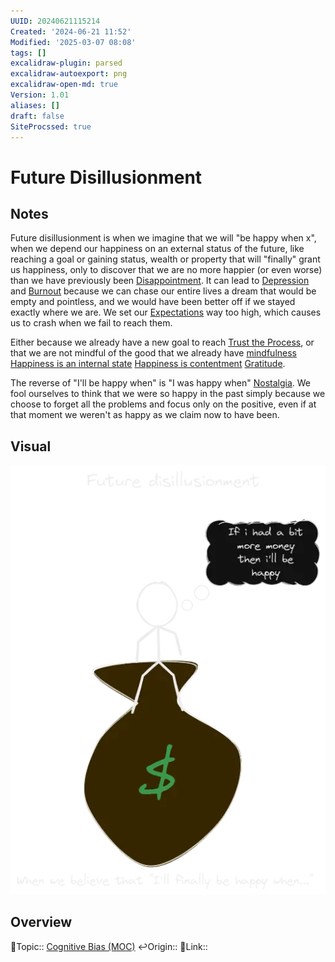 ```yaml
---
UUID: 20240621115214
Created: '2024-06-21 11:52'
Modified: '2025-03-07 08:08'
tags: []
excalidraw-plugin: parsed
excalidraw-autoexport: png
excalidraw-open-md: true
Version: 1.01
aliases: []
draft: false
SiteProcssed: true
---
```


# Future Disillusionment

## Notes

Future disillusionment is when we imagine that we will "be happy when x", when we depend our happiness on an external status of the future, like reaching a goal or gaining status, wealth or property that will "finally" grant us happiness, only to discover that we are no more happier (or even worse) than we have previously been [Disappointment](/notes/disappointment.md). It can lead to [Depression](/notes/depression.md) and [Burnout](/notes/burnout.md) because we can chase our entire lives a dream that would be empty and pointless, and we would have been better off if we stayed exactly where we are. We set our [Expectations](/notes/expectations.md) way too high, which causes us to crash when we fail to reach them.

Either because we already have a new goal to reach [Trust the Process](/notes/trust-the-process.md), or that we are not mindful of the good that we already have [mindfulness](/notes/intentionality.md) [Happiness is an internal state](/notes/happiness-is-an-internal-state.md) [Happiness is contentment](/notes/happiness-is-contentment.md) [Gratitude](/notes/gratitude.md).

The reverse of "I'll be happy when" is "I was happy when" [Nostalgia](/notes/nostalgia.md). We fool ourselves to think that we were so happy in the past simply because we choose to forget all the problems and focus only on the positive, even if at that moment we weren't as happy as we claim now to have been.

## Visual

![Future disillusionment.webp](/notes/future-disillusionment.webp)

## Overview
🔼Topic:: [Cognitive Bias (MOC)](/mocs/cognitive-bias-moc.md)
↩️Origin::
🔗Link::


